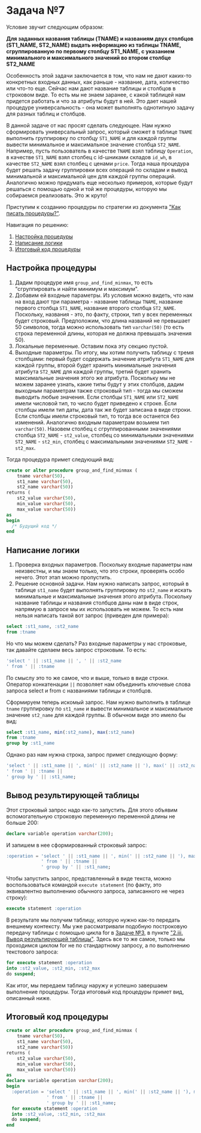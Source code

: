 # Задача №7
Условие звучит следующим образом:

**Для заданных названия таблицы (TNAME) и названиям двух
столбцов (ST1_NAME, ST2_NAME) выдать информацию из 
таблицы TNAME, сгруппированную по первому столбцу 
ST1_NAME, с указанием минимального и максимального 
значений во втором столбце ST2_NAME**

Особенность этой задачи заключается в том, что нам не дают каких-то конкретных входных данных, как раньше - название, дата, количество или что-то еще. Сейчас нам дают название таблицы и столбцов в строковом виде. То есть мы не знаем заранее, с какой таблицей нам придется работать и что за атрибуты будут в ней. Это дает нашей процедуре универсальность - она может выполнять однотипную задачу для разных таблиц и столбцов.

В данной задаче от нас просят сделать следующее. Нам нужно сформировать универсальный запрос, который сможет в таблице `TNAME` выполнить группировку по столбцу `ST1_NAME` и для каждой группы вывести минимальное и максимальное значение столбца `ST2_NAME`. Например, пусть пользователь в качестве `TNAME` взял таблицу `Operation`, в качестве `ST1_NAME` взял столбец с id-шниками складов `id_wh`, в качестве `ST2_NAME` взял столбец с ценами `price`. Тогда наша процедура будет решать задачу группировки всех операций по складам и вывод минимальной и максимальной цен для каждой группы операций. Аналогично можно придумать еще несколько примеров, которые будут решаться с помощью одной и той же процедуры, которую мы собираемся реализовать. Это ж круто!

Приступим к созданию процедуры по стратегии из документа ["Как писать процедуры?"](https://github.com/NikitaBogoslovskiy/DatabaseCourse/tree/main/lab09/how-to-create-procedures.md).  

Навигация по решению:

1. [Настройка процедуры](#настройка_процедуры)
2. [Написание логики](#написание_логики)
3. [Итоговый код процедуры](#итоговый_код_процедуры)

<a name="настройка_процедуры"></a>
## Настройка процедуры
1. Дадим процедуре имя `group_and_find_minmax`, то есть "сгруппировать и найти минимум и максимум".
2. Добавим ей входные параметры. Из условия можно видеть, что нам на вход дают три параметра - название таблицы `TNAME`, название первого столбца `ST1_NAME`, название второго столбца `ST2_NAME`. Поскольку, названия - это, по факту, строки, тип у всех переменных будет строковый. Предположим, что длина названий не превышает 50 символов, тогда можно использовать тип `varchar(50)` (то есть строка переменной длины, которая не должна превышать значения 50). 
3. Локальные переменные. Оставим пока эту секцию пустой.
4. Выходные параметры. По итогу, мы хотим получить таблицу с тремя столбцами: первый будет содержать значение атрибута `ST1_NAME` для каждой группы, второй будет хранить минимальные значения атрибута `ST2_NAME` для каждой группы, третий будет хранить максимальные значения этого же атрибута. Поскольку мы не можем заранее узнать, какие типы будут у этих столбцов, дадим выходным параметрам также строковый тип - тогда мы сможем выводить любые значения. Если столбцы `ST1_NAME` или `ST2_NAME` имели числовой тип, то число будет приведено к строке. Если столбцы имели тип даты, дата так же будет записана в виде строки. Если столбцы имели строковый тип, то тогда все останется без изменений. Аналогично входным параметрам возьмем тип `varchar(50)`. Назовем столбец с сгруппированными значениями столбца `ST2_NAME` - `st2_value`, столбец со минимальными значениями `ST2_NAME` - `st2_min`, столбец с максимальными значениями `ST2_NAME` - `st2_max`.

Тогда процедура примет следующий вид:
```sql
create or alter procedure group_and_find_minmax (
    tname varchar(50),
    st1_name varchar(50),
    st2_name varchar(50))
returns (
    st2_value varchar(50),
    min_value varchar(50),
    max_value varchar(50))
as
begin
  /* Будущий код */
end
```

<a name="написание_логики"></a>
## Написание логики
1. Проверка входных параметров. Поскольку входные параметры нам неизвестны, и мы знаем только, что это строки, проверять особо нечего. Этот этап можно пропустить.
2. Решение основной задачи. 
Нам нужно написать запрос, который в таблице `st1_name` будет выполнять группировку по `st2_name` и искать минимальные и максимальные значения этого атрибута. Поскольку название таблицы и названия столбцов даны нам в виде строк, напрямую в запросе мы их использовать не можем. То есть нам нельзя написать такой вот запрос (приведен для примера):
```sql
select :st1_name, :st2_name
from :tname
```
Но что мы можем сделать? Раз входные параметры у нас строковые, так давайте сделаем весь запрос строковым. То есть:
```sql
'select ' || :st1_name || ', ' || :st2_name
' from ' || :tname
```
По смыслу это то же самое, что и выше, только в виде строки. Оператор конкатенации `||` позволяет нам объединить ключевые слова запроса select и from с названиями таблицы и столбцов. 

Сформируем теперь искомый запрос. Нам нужно выполнить в таблице `tname` группировку по `st1_name` и вывести минимальное и максимальное значение `st2_name` для каждой группы. В обычном виде это имело бы вид:
```sql
select :st1_name, min(:st2_name), max(:st2_name)
from :tname
group by :st1_name
```
Однако раз нам нужна строка, запрос примет следующую форму:
```sql
'select ' || :st1_name || ', min(' || :st2_name || '), max(' || :st2_name || ')'  ||
' from ' || :tname || 
' group by ' || :st1_name;
```

## Вывод результирующей таблицы
Этот строковый запрос надо как-то запустить. Для этого объявим вспомогательную строковую переменную переменной длины не больше 200:
```sql
declare variable operation varchar(200);
```
И запишем в нее сформированный строковый запрос:
```sql
:operation = 'select ' || :st1_name || ', min(' || :st2_name || '), max(' || :st2_name || ')'  ||
             ' from ' || :tname || 
             ' group by ' || :st1_name;
```
Чтобы запустить запрос, представленный в виде текста, можно воспользоваться командой `execute statement` (по факту, это эквивалентно выполнению обычного запроса, записанного не через строку):
```sql
execute statement :operation
```

В результате мы получим таблицу, которую нужно как-то передать внешнему контексту. Мы уже рассматривали подобную построковую передачу таблицы с помощью цикла for в [Задаче №3](https://github.com/NikitaBogoslovskiy/DatabaseCourse/blob/main/lab09/task_3.md), в пункте ["2.iii. Вывод результирующей таблицы"](https://github.com/NikitaBogoslovskiy/DatabaseCourse/blob/main/lab09/task_3.md#%D0%B2%D1%8B%D0%B2%D0%BE%D0%B4_%D1%80%D0%B5%D0%B7%D1%83%D0%BB%D1%8C%D1%82%D0%B8%D1%80%D1%83%D1%8E%D1%89%D0%B5%D0%B9_%D1%82%D0%B0%D0%B1%D0%BB%D0%B8%D1%86%D1%8B). Здесь все то же самое, только мы проходимся циклом for не по стандартному запросу, а по выполнению текстового запроса:
```sql
for execute statement :operation 
into :st2_value, :st2_min, :st2_max 
do suspend;
```
Как итог, мы передаем таблицу наружу и успешно завершаем выполнение процедуры. Тогда итоговый код процедуры примет вид, описанный ниже.

<a name="итоговый_код_процедуры"></a>
## Итоговый код процедуры
```sql
create or alter procedure group_and_find_minmax (
    tname varchar(50),
    st1_name varchar(50),
    st2_name varchar(50))
returns (
    st2_value varchar(50),
    min_value varchar(50),
    max_value varchar(50))
as
declare variable operation varchar(200);
begin
  :operation = 'select ' || :st1_name || ', min(' || :st2_name || '), max(' || :st2_name || ')'  ||
               ' from ' || :tname || 
               ' group by ' || :st1_name;
  for execute statement :operation 
  into :st2_value, :st2_min, :st2_max 
  do suspend;
end
```